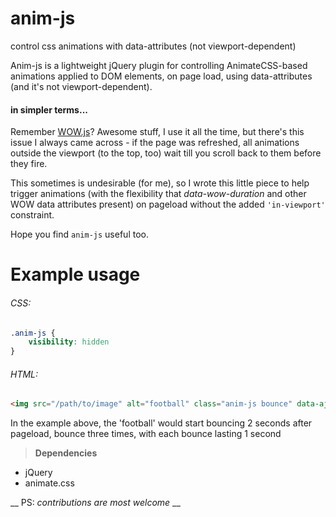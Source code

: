 # anim-js
control css animations with data-attributes (not viewport-dependent)

Anim-js is a lightweight jQuery plugin for controlling AnimateCSS-based animations applied to DOM elements, on page load, using data-attributes (and it's not viewport-dependent).

#### in simpler terms...
Remember [WOW.js](https://github.com/matthieua/WOW)? Awesome stuff, I use it all the time, but there's this issue I always came across - if the page was refreshed, all animations outside the viewport (to the top, too) wait till you scroll back to them before they fire.

This sometimes is undesirable (for me), so I wrote this little piece to help trigger animations (with the flexibility that _data-wow-duration_ and other WOW data attributes present) on pageload without the added `'in-viewport'` constraint.

Hope you find `anim-js` useful too.

# Example usage

###### CSS:
```css
.anim-js {
    visibility: hidden
}
```

###### HTML:
```html
<img src="/path/to/image" alt="football" class="anim-js bounce" data-ajs-duration="1s" data-ajs-delay="2s" data-ajs-loop="3">
```

In the example above, the 'football' would start bouncing 2 seconds after pageload, bounce three times, with each bounce lasting 1 second

> __Dependencies__
*   jQuery
*   animate.css

__ PS: _contributions are most welcome_ __